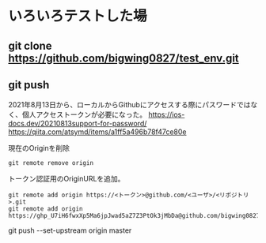 # いろいろテストした場

## git clone https://github.com/bigwing0827/test_env.git

## git push
2021年8月13日から、ローカルからGithubにアクセスする際にパスワードではなく、個人アクセストークンが必要になった。
https://ios-docs.dev/20210813support-for-password/
https://qiita.com/atsymd/items/a1ff5a496b78f47ce80e

現在のOriginを削除
```
git remote remove origin
```
トークン認証用のOriginURLを追加。
```
git remote add origin https://<トークン>@github.com/<ユーザ>/<リポジトリ>.git
git remote add origin https://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@github.com/bigwing0827/test_env.git
```
git push --set-upstream origin master